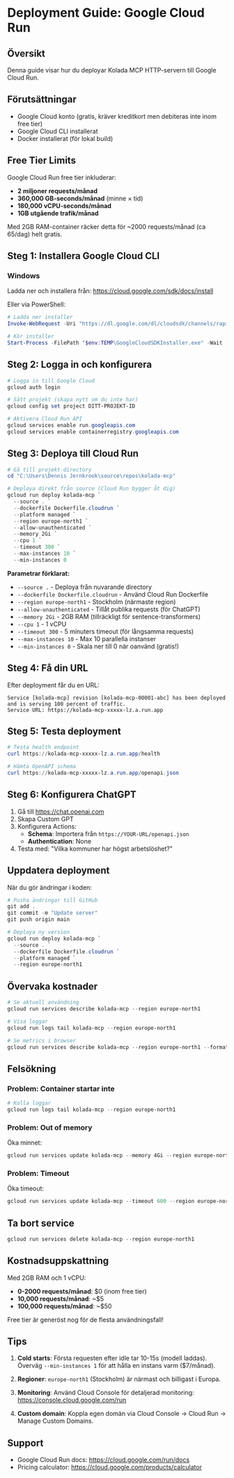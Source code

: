 # Deployment Guide: Google Cloud Run

## Översikt
Denna guide visar hur du deployar Kolada MCP HTTP-servern till Google Cloud Run.

## Förutsättningar
- Google Cloud konto (gratis, kräver kreditkort men debiteras inte inom free tier)
- Google Cloud CLI installerat
- Docker installerat (för lokal build)

## Free Tier Limits
Google Cloud Run free tier inkluderar:
- **2 miljoner requests/månad**
- **360,000 GB-seconds/månad** (minne × tid)
- **180,000 vCPU-seconds/månad**
- **1GB utgående trafik/månad**

Med 2GB RAM-container räcker detta för ~2000 requests/månad (ca 65/dag) helt gratis.

## Steg 1: Installera Google Cloud CLI

### Windows
Ladda ner och installera från: https://cloud.google.com/sdk/docs/install

Eller via PowerShell:
```powershell
# Ladda ner installer
Invoke-WebRequest -Uri "https://dl.google.com/dl/cloudsdk/channels/rapid/GoogleCloudSDKInstaller.exe" -OutFile "$env:TEMP\GoogleCloudSDKInstaller.exe"

# Kör installer
Start-Process -FilePath "$env:TEMP\GoogleCloudSDKInstaller.exe" -Wait
```

## Steg 2: Logga in och konfigurera

```powershell
# Logga in till Google Cloud
gcloud auth login

# Sätt projekt (skapa nytt om du inte har)
gcloud config set project DITT-PROJEKT-ID

# Aktivera Cloud Run API
gcloud services enable run.googleapis.com
gcloud services enable containerregistry.googleapis.com
```

## Steg 3: Deploya till Cloud Run

```powershell
# Gå till projekt-directory
cd "C:\Users\Dennis Jernkrook\source\repos\kolada-mcp"

# Deploya direkt från source (Cloud Run bygger åt dig)
gcloud run deploy kolada-mcp `
  --source . `
  --dockerfile Dockerfile.cloudrun `
  --platform managed `
  --region europe-north1 `
  --allow-unauthenticated `
  --memory 2Gi `
  --cpu 1 `
  --timeout 300 `
  --max-instances 10 `
  --min-instances 0
```

**Parametrar förklarat:**
- `--source .` - Deploya från nuvarande directory
- `--dockerfile Dockerfile.cloudrun` - Använd Cloud Run Dockerfile
- `--region europe-north1` - Stockholm (närmaste region)
- `--allow-unauthenticated` - Tillåt publika requests (för ChatGPT)
- `--memory 2Gi` - 2GB RAM (tillräckligt för sentence-transformers)
- `--cpu 1` - 1 vCPU
- `--timeout 300` - 5 minuters timeout (för långsamma requests)
- `--max-instances 10` - Max 10 parallella instanser
- `--min-instances 0` - Skala ner till 0 när oanvänd (gratis!)

## Steg 4: Få din URL

Efter deployment får du en URL:
```
Service [kolada-mcp] revision [kolada-mcp-00001-abc] has been deployed and is serving 100 percent of traffic.
Service URL: https://kolada-mcp-xxxxx-lz.a.run.app
```

## Steg 5: Testa deployment

```powershell
# Testa health endpoint
curl https://kolada-mcp-xxxxx-lz.a.run.app/health

# Hämta OpenAPI schema
curl https://kolada-mcp-xxxxx-lz.a.run.app/openapi.json
```

## Steg 6: Konfigurera ChatGPT

1. Gå till https://chat.openai.com
2. Skapa Custom GPT
3. Konfigurera Actions:
   - **Schema**: Importera från `https://YOUR-URL/openapi.json`
   - **Authentication**: None
4. Testa med: "Vilka kommuner har högst arbetslöshet?"

## Uppdatera deployment

När du gör ändringar i koden:

```powershell
# Pusha ändringar till GitHub
git add .
git commit -m "Update server"
git push origin main

# Deploya ny version
gcloud run deploy kolada-mcp `
  --source . `
  --dockerfile Dockerfile.cloudrun `
  --platform managed `
  --region europe-north1
```

## Övervaka kostnader

```powershell
# Se aktuell användning
gcloud run services describe kolada-mcp --region europe-north1

# Visa loggar
gcloud run logs tail kolada-mcp --region europe-north1

# Se metrics i browser
gcloud run services describe kolada-mcp --region europe-north1 --format="value(status.url)"
```

## Felsökning

### Problem: Container startar inte
```powershell
# Kolla loggar
gcloud run logs tail kolada-mcp --region europe-north1
```

### Problem: Out of memory
Öka minnet:
```powershell
gcloud run services update kolada-mcp --memory 4Gi --region europe-north1
```

### Problem: Timeout
Öka timeout:
```powershell
gcloud run services update kolada-mcp --timeout 600 --region europe-north1
```

## Ta bort service

```powershell
gcloud run services delete kolada-mcp --region europe-north1
```

## Kostnadsuppskattning

Med 2GB RAM och 1 vCPU:
- **0-2000 requests/månad**: $0 (inom free tier)
- **10,000 requests/månad**: ~$5
- **100,000 requests/månad**: ~$50

Free tier är generöst nog för de flesta användningsfall!

## Tips

1. **Cold starts**: Första requesten efter idle tar 10-15s (modell laddas). Överväg `--min-instances 1` för att hålla en instans varm ($7/månad).

2. **Regioner**: `europe-north1` (Stockholm) är närmast och billigast i Europa.

3. **Monitoring**: Använd Cloud Console för detaljerad monitoring: https://console.cloud.google.com/run

4. **Custom domain**: Koppla egen domän via Cloud Console → Cloud Run → Manage Custom Domains.

## Support

- Google Cloud Run docs: https://cloud.google.com/run/docs
- Pricing calculator: https://cloud.google.com/products/calculator

